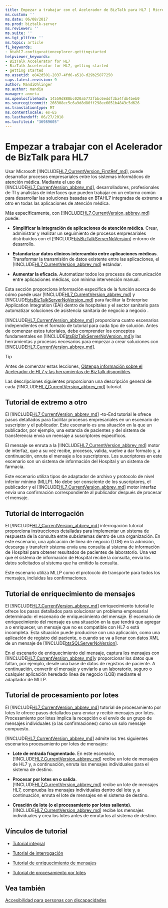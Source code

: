 ```yaml
---
title: Empezar a trabajar con el Acelerador de BizTalk para HL7 | Microsoft Docs
ms.custom: ''
ms.date: 06/08/2017
ms.prod: biztalk-server
ms.reviewer: ''
ms.suite: ''
ms.tgt_pltfrm: ''
ms.topic: article
f1_keywords:
- btahl7.configurationexplorer.gettingstarted
helpviewer_keywords:
- BizTalk Accelerator for HL7
- BizTalk Accelerator for HL7, getting started
- getting started
ms.assetid: e842d501-2037-4fd6-a518-d29b25877250
caps.latest.revision: 9
author: MandiOhlinger
ms.author: mandia
manager: anneta
ms.openlocfilehash: 14559d888bc020a5772fbbc6eddf3ba4fdb4beb0
ms.sourcegitcommit: 266308ec5c6a9d8d80ff298ee6051b4843c5d626
ms.translationtype: MT
ms.contentlocale: es-ES
ms.lasthandoff: 06/27/2018
ms.locfileid: "36989605"
---
```

# <a name="get-started-with-the-biztalk-accelerator-for-hl7"></a>Empezar a trabajar con el Acelerador de BizTalk para HL7
Usar Microsoft [!INCLUDE[HL7_CurrentVersion_FirstRef_md](../../includes/hl7-currentversion-firstref-md.md)], puede desarrollar procesos empresariales entre los sistemas informáticos de atención médica. Mediante el uso de [!INCLUDE[HL7_CurrentVersion_abbrev_md](../../includes/hl7-currentversion-abbrev-md.md)], desarrolladores, profesionales de TI y analistas de interfaces que pueden trabajar en un entorno común para desarrollar las soluciones basadas en BTAHL7 integradas de extremo a otro en todas las aplicaciones de atención médica.  
  
 Más específicamente, con [!INCLUDE[HL7_CurrentVersion_abbrev_md](../../includes/hl7-currentversion-abbrev-md.md)] puede:  
  
- **Simplificar la integración de aplicaciones de atención médica**. Crear, administrar y realizar un seguimiento de procesos empresariales distribuidos con el [!INCLUDE[btsBizTalkServerNoVersion](../../includes/btsbiztalkservernoversion-md.md)] entorno de desarrollo.  
  
- **Estandarizar datos clínicos intercambio entre aplicaciones médicas**. Transformar la transmisión de datos existente entre las aplicaciones, el [!INCLUDE[HL7_CurrentVersion_abbrev_md](../../includes/hl7-currentversion-abbrev-md.md)] estándar.  
  
- **Aumentar la eficacia**. Automatizar todos los procesos de comunicación entre aplicaciones médicas, con mínima intervención manual.  

Esta sección proporciona información específica de la función acerca de cómo puede usar [!INCLUDE[HL7_CurrentVersion_abbrev_md](../../includes/hl7-currentversion-abbrev-md.md)] y [!INCLUDE[btsBizTalkServerNoVersion_md](../../includes/btsbiztalkservernoversion-md.md)] para facilitar la Enterprise Application Integration (EAI) dentro de hospitales y el sector sanitario para automatizar soluciones de asistencia sanitaria de negocio a negocio .  
  
[!INCLUDE[HL7_CurrentVersion_abbrev_md](../../includes/hl7-currentversion-abbrev-md.md)] proporciona cuatro escenarios independientes en el formato de tutorial para cada tipo de solución. Antes de comenzar estos tutoriales, debe comprender los conceptos fundamentales en [!INCLUDE[btsBizTalkServerNoVersion_md](../../includes/btsbiztalkservernoversion-md.md)]y las herramientas y procesos necesarios para empezar a crear soluciones con [!INCLUDE[HL7_CurrentVersion_abbrev_md](../../includes/hl7-currentversion-abbrev-md.md)].  

> [!TIP] 
> Antes de comenzar estas lecciones, [Obtenga información sobre el Acelerador de HL7 y las herramientas de BizTalk disponibles](../../adapters-and-accelerators/accelerator-hl7/learn-the-hl7-accelerator-and-the-biztalk-tools-available.md).  
  
 Las descripciones siguientes proporcionan una descripción general de cada [!INCLUDE[HL7_CurrentVersion_abbrev_md](../../includes/hl7-currentversion-abbrev-md.md)] tutorial.  
  
## <a name="end-to-end-tutorial"></a>Tutorial de extremo a otro  
 El [!INCLUDE[HL7_CurrentVersion_abbrev_md](../../includes/hl7-currentversion-abbrev-md.md)] -to-End tutorial le ofrece pasos detallados para facilitar procesos empresariales en un escenario de suscriptor y el publicador. Este escenario es una situación en la que un publicador, por ejemplo, una estancia de pacientes y del sistema de transferencia envía un mensaje a suscriptores específicos.  
  
 El mensaje se enruta a la [!INCLUDE[HL7_CurrentVersion_abbrev_md](../../includes/hl7-currentversion-abbrev-md.md)] motor de interfaz, que a su vez recibe, procesos, valida, vuelve a dar formato y, a continuación, enruta el mensaje a los suscriptores. Los suscriptores en este escenario son un sistema de información del Hospital y un sistema de farmacia.  
  
 Este escenario utiliza tipos de adaptador de archivo y protocolo de nivel inferior mínimo (MLLP). No debe ser consciente de los suscriptores, el publicador y el [!INCLUDE[HL7_CurrentVersion_abbrev_md](../../includes/hl7-currentversion-abbrev-md.md)] motor interfaz envía una confirmación correspondiente al publicador después de procesar el mensaje.  
  
## <a name="interrogative-tutorial"></a>Tutorial de interrogación  
 El [!INCLUDE[HL7_CurrentVersion_abbrev_md](../../includes/hl7-currentversion-abbrev-md.md)] interrogación tutorial proporciona instrucciones detalladas para implementar un sistema de respuesta de la consulta entre subsistemas dentro de una organización. En este escenario, una aplicación de línea de negocio (LOB) en la admisión, descarga y transferir sistema envía una consulta al sistema de información de Hospital para obtener resultados de pacientes de laboratorio. Una vez que el sistema de información de Hospital recibe la consulta, envía los datos solicitados al sistema que ha emitido la consulta.  
  
 Este escenario utiliza MLLP como el protocolo de transporte para todos los mensajes, incluidas las confirmaciones.  
  
## <a name="message-enrichment-tutorial"></a>Tutorial de enriquecimiento de mensajes  
 El [!INCLUDE[HL7_CurrentVersion_abbrev_md](../../includes/hl7-currentversion-abbrev-md.md)] enriquecimiento tutorial le ofrece los pasos detallados para solucionar un problema empresarial determinado: el escenario de enriquecimiento del mensaje. El escenario de enriquecimiento del mensaje es una situación en la que tendrá que agregar a o enriquecer, un mensaje que no es compatible con HL7 o está incompleta. Esta situación puede producirse con una aplicación, como una aplicación de registro del paciente, o cuando se va a llenar con datos XML de un mensaje de [!INCLUDE[btsSQLServerNoVersion](../../includes/btssqlservernoversion-md.md)].  
  
 En el escenario de enriquecimiento del mensaje, captura los mensajes con [!INCLUDE[HL7_CurrentVersion_abbrev_md](../../includes/hl7-currentversion-abbrev-md.md)]y proporcionar los datos que faltan, por ejemplo, desde una base de datos de registros de paciente. A continuación, convertir el mensaje y enviarlo a un laboratorio, seguro o cualquier aplicación heredado línea de negocio (LOB) mediante el adaptador de MLLP.  
  
## <a name="batching-tutorial"></a>Tutorial de procesamiento por lotes  
 El [!INCLUDE[HL7_CurrentVersion_abbrev_md](../../includes/hl7-currentversion-abbrev-md.md)] tutorial de procesamiento por lotes le ofrece pasos detallados para enviar y recibir mensajes por lotes. Procesamiento por lotes implica la recepción o el envío de un grupo de mensajes individuales (o las confirmaciones) como un solo mensaje compuesto.  
  
[!INCLUDE[HL7_CurrentVersion_abbrev_md](../../includes/hl7-currentversion-abbrev-md.md)] admite los tres siguientes escenarios procesamiento por lotes de mensajes:  
  
- **Lote de entrada fragmentado**. En este escenario, [!INCLUDE[HL7_CurrentVersion_abbrev_md](../../includes/hl7-currentversion-abbrev-md.md)] recibe un lote de mensajes de HL7 y, a continuación, enruta los mensajes individuales para el sistema de destino.  
  
- **Procesar por lotes en o salida**. [!INCLUDE[HL7_CurrentVersion_abbrev_md](../../includes/hl7-currentversion-abbrev-md.md)] recibe un lote de mensajes HL7, comprueba los mensajes individuales dentro del lote y, a continuación, enruta el lote de mensajes en el sistema de destino.  
  
- **Creación de lote (o el procesamiento por lotes saliente)**. [!INCLUDE[HL7_CurrentVersion_abbrev_md](../../includes/hl7-currentversion-abbrev-md.md)] recibe los mensajes individuales y crea los lotes antes de enrutarlos al sistema de destino.  
  
## <a name="tutorial-links"></a>Vínculos de tutorial  
  
-   [Tutorial integral](../../adapters-and-accelerators/accelerator-hl7/end-to-end-tutorial1.md)  
  
-   [Tutorial de interrogación](../../adapters-and-accelerators/accelerator-hl7/interrogative-tutorial.md)  
  
-   [Tutorial de enriquecimiento de mensajes](../../adapters-and-accelerators/accelerator-hl7/message-enrichment-tutorial.md)  
  
-   [Tutorial de procesamiento por lotes](../../adapters-and-accelerators/accelerator-hl7/batching-tutorial.md)
  
## <a name="see-also"></a>Vea también
  
[Accesibilidad para personas con discapacidades](../../adapters-and-accelerators/accelerator-hl7/accessibility-for-people-with-disabilities5.md)